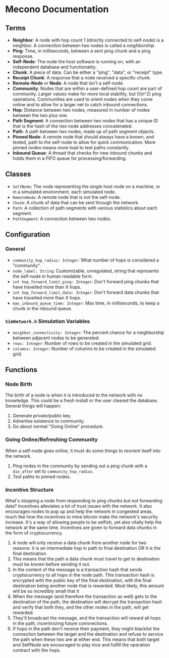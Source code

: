 # Mecono Documentation

## Terms
* **Neighbor**: A node with hop count 1 (directly connected to self-node) is a neighbor. A connection between two nodes is called a *neighborship*.
* **Ping**: Time, in milliseconds, between a sent ping chunk and a ping response.
* **Self-Node**: The node the host software is running on, with an independent database and functionality.
* **Chunk**: A piece of data. Can be either a "ping", "data", or "receipt" type.
* **Receipt Chunk**: A response that a node received a specific chunk.
* **Remote-Node** or **Node**: A node that isn't a self-node.
* **Community**: Nodes that are within a user-defined hop count are part of community. Larger values make for more local stability, but O(n^2) ping operations. Communities are used to orient nodes when they come online and to allow for a larger net to catch inbound connections.
* **Hop**: Distance between two nodes, measured in number of nodes between the two plus one.
* **Path Segment**: A connection between two nodes that has a unique ID that is the hash of the two node addresses concatenated.
* **Path**: A path between two nodes, made up of path segment objects.
* **Pinned Node**: A remote node that should always have a known, and tested, path to the self-node to allow for quick communication. More pinned nodes means more load to test paths constantly.
* **Inbound Queue**: A thread that checks for new inbound chunks and holds them in a FIFO queue for processing/forwarding.

## Classes
* `SelfNode`: The node representing the single host node on a machine, or in a simulated environment, each simulated node.
* `RemoteNode`: A remote node that is not the self-node.
* `Chunk`: A chunk of data that can be sent through the network.
* `Path`: A collection of path segments with various statistics about each segment.
* `PathSegment`: A connection between two nodes.

## Configuration
### General
* `community_hop_radius: Integer`: What number of hops is considered a "community".
* `node_label: String`: Customizable, unregulated, string that represents the self-node in human readable form.
* `int hop_forward_limit_ping: Integer`: Don't forward ping chunks that have travelled more than X hops.
* `int hop_forward_limit_data: Integer`: Don't forward data chunks that have travelled more than X hops.
* `max_inbound_queue_time: Integer`: Max time, in milliseconds, to keep a chunk in the inbound queue.

### `SimNetwork.h` Simulation Variables
* `neighbor_connectivity: Integer`: The percent chance for a neighborship between adjacent nodes to be generated.
* `rows: Integer`: Number of rows to be created in the simulated grid.
* `columns: Integer`: Number of columns to be created in the simulated grid.

## Functions
### Node Birth
The birth of a node is when it is introduced to the network with no knowledge. This could be a fresh install or the user cleared the database. Several things will happen:

1. Generate private/public key.
2. Advertise existence to community.
3. Go about normal "Going Online" procedure.

### Going Online/Refreshing Community
When a self-node goes online, it must do some things to reorient itself into the network.

1. Ping nodes in the community by sending out a ping chunk with a `die_after` set to `community_hop_radius`.
2. Test paths to pinned nodes.

### Incentive Structure
What's stopping a node from responding to ping chunks but not forwarding data? Incentives alleviates a lot of trust issues with the network. It also encourages nodes to pop up and help the network in congested areas, much like how the incentives to mine bitcoin make the network's security increase. It's a way of allowing people to be selfish, yet also vitally help the network at the same time. Incentives are given to forward data chunks in the form of cryptocurrency.

1. A node will only receive a data chunk from another node for two reasons: it is an intermediate hop in path to final destination OR it is the final destination.
2. This means that the path a data chunk must travel to get to destination must be known before sending it out.
3. In the content of the message is a transaction hash that sends cryptocurrency to all hops in the node path. This transaction hash is encrypted with the public key of the final destination, with the final destination being another node that is rewarded. Most likely, this amount will be so incredibly small that it
4. When the message (and therefore the transaction as well) gets to the destination of the path, the destination will decrypt the transaction hash and verify that both they, and the other nodes in the path, will get rewarded.
5. They'll broadcast the message, and the transaction will reward all hops in the path, incentivizing future connnections.
6. If hops in the path don't receive their payment, they might blacklist the connection between the target and the destination and refuse to service the path when these two are at either end. This means that both target and SelfNode are encouraged to play nice and fulfill the operation contract with the hops.
